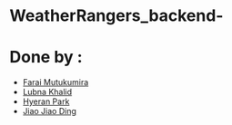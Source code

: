 # WeatherRangers_backend-

# Done by : 
* [Farai Mutukumira](https://github.com/FaraiMajor)
* [Lubna Khalid](https://github.com/lkhalid0095)
* [Hyeran Park](https://github.com/HyeranPark99)
* [Jiao Jiao Ding](https://github.com/jiaojiaon)



